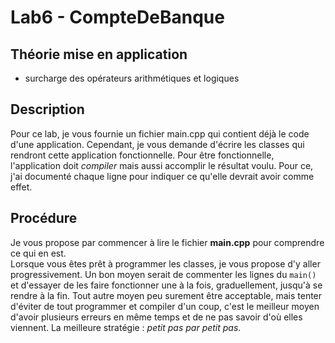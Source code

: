 # Lab6 - CompteDeBanque

## Théorie mise en application
- surcharge des opérateurs arithmétiques et logiques

## Description
Pour ce lab, je vous fournie un fichier main.cpp qui contient déjà le code d'une application.  Cependant, je vous demande d'écrire les classes qui rendront cette application fonctionnelle.  Pour être fonctionnelle, l'application doit *compiler* mais aussi accomplir le résultat voulu.  Pour ce, j'ai documenté chaque ligne pour indiquer ce qu'elle devrait avoir comme effet.  

## Procédure
Je vous propose par commencer à lire le fichier **main.cpp** pour comprendre ce qui en est.  
Lorsque vous êtes prêt à programmer les classes, je vous propose d'y aller progressivement.  Un bon moyen serait de commenter les lignes du `main()` et d'essayer de les faire fonctionner une à la fois, graduellement, jusqu'à se rendre à la fin.  Tout autre moyen peu surement être acceptable, mais tenter d'éviter de tout programmer et compiler d'un coup, c'est le meilleur moyen d'avoir plusieurs erreurs en même temps et de ne pas savoir d'où elles viennent.  La meilleure stratégie : *petit pas par petit pas*.
